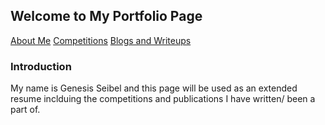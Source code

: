 ## Welcome to My Portfolio Page

[About Me](about-me.md)
[Competitions](competitions.md)
[Blogs and Writeups](blogs.md)

### Introduction
 
 My name is Genesis Seibel and this page will be used as an extended resume inclduing the competitions and publications I have written/ been a part of.
